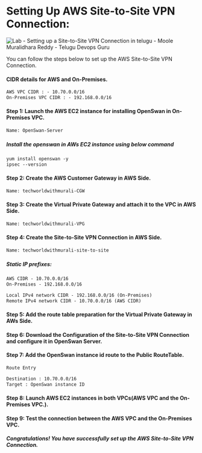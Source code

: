 # Setting Up AWS Site-to-Site VPN Connection:
![Lab - Setting up a Site-to-Site VPN Connection in telugu - Moole Muralidhara Reddy - Telugu Devops Guru](https://github.com/telugudevopsguru/AWS-Networking-5-Days-Practical-Live-Workshop/blob/9731d7265f8f80acc7702f8ddebdfda9639ced46/Day%204%20-%20%20Site%20to%20Site%20VPN/Images/Lab%20-%20Setting%20up%20a%20Site-to-Site%20VPN%20Connection%20in%20telugu%20-%20Moole%20Muralidhara%20Reddy%20-%20Telugu%20Devops%20Guru.png)

You can follow the steps below to set up the AWS Site-to-Site VPN Connection.
#### CIDR details for AWS and On-Premises.
```xml
AWS VPC CIDR : - 10.70.0.0/16
On-Premises VPC CIDR : - 192.168.0.0/16
```
####  Step 1: Launch the AWS EC2 instance for installing OpenSwan in On-Premises VPC.
```xml
Name: OpenSwan-Server
```
##### Install the openswan in AWs EC2 instance using below command
```xml
yum install openswan -y
ipsec --version
```
#### Step 2: Create the AWS Customer Gateway in AWS Side.
```xml
Name: techworldwithmurali-CGW
```
#### Step 3: Create the Virtual Private Gateway and attach it to the VPC in AWS Side.
```xml
Name: techworldwithmurali-VPG
```
#### Step 4: Create the Site-to-Site VPN Connection in AWS Side.
```xml
Name: techworldwithmurali-site-to-site
```
##### Static IP prefixes:
```xml
AWS CIDR - 10.70.0.0/16
On-Premises - 192.168.0.0/16
```
```xml
Local IPv4 network CIDR - 192.168.0.0/16 (On-Premises)
Remote IPv4 network CIDR - 10.70.0.0/16 (AWS CIDR)
```
#### Step 5: Add the route table preparation for the Virtual Private Gateway in AWs Side.

#### Step 6: Download the Configuration of the Site-to-Site VPN Connection and configure it in OpenSwan Server.
#### Step 7: Add the OpenSwan instance id  route to the Public RouteTable.
```xml
Route Entry

Destination : 10.70.0.0/16
Target : OpenSwan instance ID
```
#### Step 8: Launch AWS EC2 instances in both VPCs(AWS VPC and the On-Premises VPC.).

#### Step 9: Test the connection between the AWS VPC and the On-Premises VPC.

##### Congratulations! You have successfully set up the AWS Site-to-Site VPN Connection.
